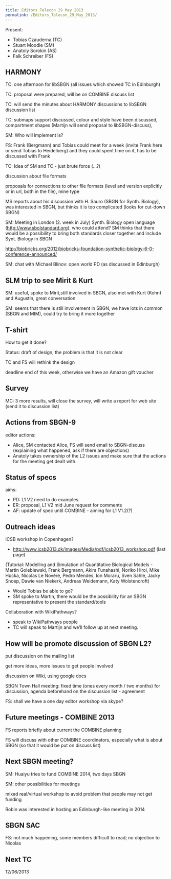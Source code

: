 ```yaml
---
title: Editors Telecon 29 May 2013
permalink: /Editors_Telecon_29_May_2013/
---
```


Present:

-   Tobias Czauderna (TC)
-   Stuart Moodie (SM)
-   Anatoly Sorokin (AS)
-   Falk Schreiber (FS)

HARMONY
-------

TC: one afternoon for libSBGN (all issues which showed TC in Edinburgh)

TC: proposal were prepared, will be on COMBINE discuss list

TC: will send the minutes about HARMONY discussions to libSBGN discussion list

TC: submaps support discussed, colour and style have been discussed, compartment shapes (Martijn will send proposal to libSBGN-discuss),

SM: Who will implement is?

FS: Frank (Bergmann) and Tobias could meet for a week (invite Frank here or send Tobias to Heidelberg) and they could spent time on it, has to be discussed with Frank

TC: Idea of SM and TC - just brute force (...?)

discussion about file formats

proposals for connections to other file formats (level and version explicitly or in url, both in the file), mine type

MS reports about his discussion with H. Sauro (SBGN for Synth. Biology), was interested in SBGN, but thinks it is too complicated (looks for cut-down SBGN)

SM: Meeting in London (2. week in July) Synth. Biology open language (http://www.sbolstandard.org), who could attend? SM thinks that there would be a possibility to bring both standards closer together and include Synt. Biology in SBGN

<http://biobricks.org/2012/biobricks-foundation-synthetic-biology-6-0-conference-announced/>

SM: chat with Michael Blinov: open world PD (as discussed in Edinburgh)

SLM trip to see Mirit & Kurt
----------------------------

SM: useful, spoke to Mirit,still involved in SBGN, also met with Kurt (Kohn) and Augustin, great conversation

SM: seems that there is still involvement in SBGN, we have lots in common (SBGN and MIM), could try to bring it more together

T-shirt
-------

How to get it done?

Status: draft of design, the problem is that it is not clear

TC and FS will rethink the design

deadline end of this week, otherwise we have an Amazon gift voucher

Survey
------

MC: 3 more results, will close the survey, will write a report for web site (send it to discussion list)

Actions from SBGN-9
-------------------

editor actions:

-   Alice, SM contacted Alice, FS will send email to SBGN-discuss (explaining what happened, ask if there are objections)
-   Anatoly takes ownership of the L2 issues and make sure that the actions for the meeting get dealt with.

Status of specs
---------------

aims:

-   PD: L1 V2 need to do examples.
-   ER: proposal, L1 V2 mid June request for comments
-   AF: update of spec until COMBINE - aiming for L1 V1.2(?)

Outreach ideas
--------------

ICSB workshop in Copenhagen?

-   <http://www.icsb2013.dk/images/Media/pdf/icsb2013_workshop.pdf> (last page)

(Tutorial: Modelling and Simulation of Quantitative Biological Models - Martin Golebiewski, Frank Bergmann, Akira Funahashi, Noriko Hiroi, Mike Hucka, Nicolas Le Novère, Pedro Mendes, Ion Moraru, Sven Sahle, Jacky Snoep, Dawie van Niekerk, Andreas Weidemann, Katy Wolstencroft)

-   Would Tobias be able to go?
-   SM spoke to Martin, there would be the possibility for an SBGN representative to present the standard/tools

Collaboration with WikiPathways?

-   speak to WikiPathways people
-   TC will speak to Martijn and we’ll follow up at next meeting.

How will be promote discussion of SBGN L2?
------------------------------------------

put discussion on the mailing list

get more ideas, more issues to get people involved

discussion on Wiki, using google docs

SBGN Town Hall meeting: fixed time (ones every month / two months) for discussion, agenda beforehand on the discussion list - agreement

FS: shall we have a one day editor workshop via skype?

Future meetings - COMBINE 2013
------------------------------

FS reports briefly about current the COMBINE planning

FS will discuss with other COMBINE coordinators, especially what is about SBGN (so that it would be put on discuss list)

Next SBGN meeting?
------------------

SM: Huaiyu tries to fund COMBINE 2014, two days SBGN

SM: other possibilities for meetings

mixed real/virtual workshop to avoid problem that people may not get funding

Robin was interested in hosting an Edinburgh-like meeting in 2014

SBGN SAC
--------

FS: not much happening, some members difficult to read; no objection to Nicolas

Next TC
-------

12/06/2013
